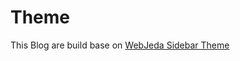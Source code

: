 # Theme

This Blog are build base on [WebJeda Sidebar Theme](https://blog.webjeda.com/jekyll-themes/sidebar/)